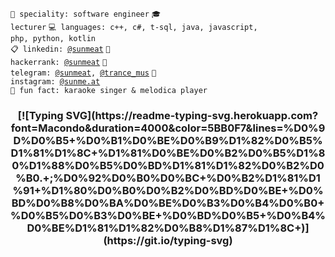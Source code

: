 <code>👷 speciality: software engineer</code>
<code>🎓 lecturer</code>
<code>💻 languages: c++, c#, t-sql, java, javascript, php, python, kotlin</code><br>
<code>📋 linkedin: [@sunmeat](https://www.linkedin.com/in/sunmeat)</code>
<code>💅 hackerrank: [@sunmeat](https://www.hackerrank.com/sunmeat)</code>
<code>📱 telegram: [@sunmeat](https://t.me/sunmeat), [@trance_mus](https://t.me/trance_mus)</code>
<code>📸 instagram: [@sunme.at](https://www.instagram.com/sunme.at/)</code><br>
<code>🎤 fun fact: karaoke singer & melodica player</code>
<h3 align="center">
[![Typing SVG](https://readme-typing-svg.herokuapp.com?font=Macondo&duration=4000&color=5BB0F7&lines=%D0%9D%D0%B5+%D0%B1%D0%BE%D0%B9%D1%82%D0%B5%D1%81%D1%8C+%D1%81%D0%BE%D0%B2%D0%B5%D1%80%D1%88%D0%B5%D0%BD%D1%81%D1%82%D0%B2%D0%B0.+;%D0%92%D0%B0%D0%BC+%D0%B2%D1%81%D1%91+%D1%80%D0%B0%D0%B2%D0%BD%D0%BE+%D0%BD%D0%B8%D0%BA%D0%BE%D0%B3%D0%B4%D0%B0+%D0%B5%D0%B3%D0%BE+%D0%BD%D0%B5+%D0%B4%D0%BE%D1%81%D1%82%D0%B8%D1%87%D1%8C+)](https://git.io/typing-svg)
</h3>
